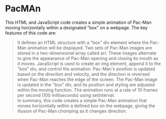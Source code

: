 # PacMAn

This HTML and JavaScript code creates a simple animation of Pac-Man moving horizontally within a designated "box" on a webpage. The key features of this code are:
 > It defines an HTML structure with a "box" div element where the Pac-Man animation will be displayed.
 > Two sets of Pac-Man images are stored in a two-dimensional array called arr. These images alternate to give the appearance of Pac-Man opening and closing its mouth as it moves.
 > JavaScript is used to create an img element, append it to the "box" div, and control the animation. 
 > Pac-Man's position is updated based on the direction and velocity, and the direction is reversed when Pac-Man reaches the edge of the screen.
 > The Pac-Man image is updated in the "box" div, and its position and styling are adjusted within the moving function.
 > The animation runs at a rate of 10 frames per second (100 milliseconds) using setInterval.   
In summary, this code creates a simple Pac-Man animation that moves horizontally within a defined box on the webpage, giving the illusion of Pac-Man chomping as it changes direction.






